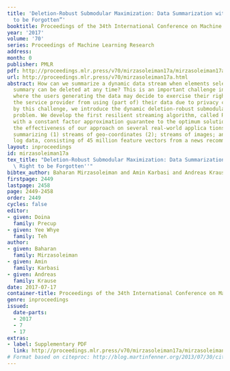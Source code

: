 ```yaml
---
title: 'Deletion-Robust Submodular Maximization: Data Summarization with “the Right
  to be Forgotten”'
booktitle: Proceedings of the 34th International Conference on Machine Learning
year: '2017'
volume: '70'
series: Proceedings of Machine Learning Research
address: 
month: 0
publisher: PMLR
pdf: http://proceedings.mlr.press/v70/mirzasoleiman17a/mirzasoleiman17a.pdf
url: http://proceedings.mlr.press/v70/mirzasoleiman17a.html
abstract: How can we summarize a dynamic data stream when elements selected for the
  summary can be deleted at any time? This is an important challenge in online services,
  where the users generating the data may decide to exercise their right to restrict
  the service provider from using (part of) their data due to privacy concerns. Motivated
  by this challenge, we introduce the dynamic deletion-robust submodular maximization
  problem. We develop the first resilient streaming algorithm, called ROBUST-STREAMING,
  with a constant factor approximation guarantee to the optimum solution. We evaluate
  the effectiveness of our approach on several real-world applica tions, including
  summarizing (1) streams of geo-coordinates (2); streams of images; and (3) click-stream
  log data, consisting of 45 million feature vectors from a news recommendation task.
layout: inproceedings
id: mirzasoleiman17a
tex_title: "Deletion-Robust Submodular Maximization: Data Summarization with ``the\
  \ Right to be Forgotten''"
bibtex_author: Baharan Mirzasoleiman and Amin Karbasi and Andreas Krause
firstpage: 2449
lastpage: 2458
page: 2449-2458
order: 2449
cycles: false
editor:
- given: Doina
  family: Precup
- given: Yee Whye
  family: Teh
author:
- given: Baharan
  family: Mirzasoleiman
- given: Amin
  family: Karbasi
- given: Andreas
  family: Krause
date: 2017-07-17
container-title: Proceedings of the 34th International Conference on Machine Learning
genre: inproceedings
issued:
  date-parts:
  - 2017
  - 7
  - 17
extras:
- label: Supplementary PDF
  link: http://proceedings.mlr.press/v70/mirzasoleiman17a/mirzasoleiman17a-supp.pdf
# Format based on citeproc: http://blog.martinfenner.org/2013/07/30/citeproc-yaml-for-bibliographies/
---
```

